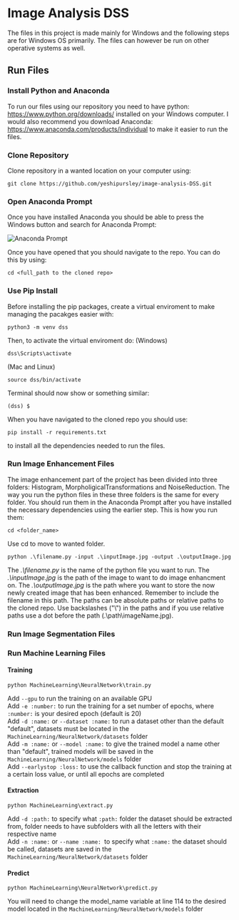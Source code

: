 # Image Analysis DSS
The files in this project is made mainly for Windows and the following steps are for Windows OS primarily. The files can however be run on other operative systems as well.

## Run Files
### Install Python and Anaconda

To run our files using our repository you need to have python: https://www.python.org/downloads/ installed on your Windows computer.
I would also recommend you download Anaconda: https://www.anaconda.com/products/individual to make it easier to run the files.

### Clone Repository
Clone repository in a wanted location on your computer using: 
```
git clone https://github.com/yeshipursley/image-analysis-DSS.git
```
### Open Anaconda Prompt
Once you have installed Anaconda you should be able to press the Windows button and search for Anaconda Prompt: 

![](images/anaconda.jpg "Anaconda Prompt")

Once you have opened that you should navigate to the repo. You can do this by using: 
```
cd <full_path to the cloned repo>
```
### Use Pip Install
Before installing the pip packages, create a virtual enviroment to make managing the pacakges easier with:
```
python3 -m venv dss
```
Then, to activate the virtual enviroment do:
(Windows)
```
dss\Scripts\activate
```
(Mac and Linux)
```
source dss/bin/activate
```

Terminal should now show or something similar:
```
(dss) $
```

When you have navigated to the cloned repo you should use: 
```
pip install -r requirements.txt
```
to install all the dependencies needed to run the files. 

### Run Image Enhancement Files
The image enhancement part of the project has been divided into three folders: Histogram, MorpholigicalTransformations and NoiseReduction. 
The way you run the python files in these three folders is the same for every folder. You should run them in the Anaconda Prompt after you have installed the
necessary dependencies using the earlier step. This is how you run them:

```
cd <folder_name>
```
Use cd to move to wanted folder.

```
python .\filename.py -input .\inputImage.jpg -output .\outputImage.jpg
```
The *.\filename.py* is the name of the python file you want to run. The *.\inputImage.jpg* is the path of the image to want to do image enhancment on. 
The *.\outputImage.jpg* is the path where you want to store the now newly created image that has been enhanced. Remember to include the filename in this path. The paths can be absolute paths or relative paths to the cloned repo.
Use backslashes ("\\") in the paths and if you use relative paths use a dot before the path (.\path\imageName.jpg).   


### Run Image Segmentation Files


### Run Machine Learning Files
#### Training
```
python MachineLearning\NeuralNetwork\train.py
```
Add `--gpu` to run the training on an available GPU  
Add `-e :number:` to run the training for a set number of epochs, where `:number:` is your desired epoch (default is 20)  
Add `-d :name:` or `--dataset :name:` to run a dataset other than the default "default", datasets must be located in the `MachineLearning/NeuralNetwork/datasets` folder  
Add `-m :name:` or `--model :name:` to give the trained model a name other than "default", trained models will be saved in the `MachineLearning/NeuralNetwork/models` folder  
Add `--earlystop :loss:` to use the callback function and stop the training at a certain loss value, or until all epochs are completed  

#### Extraction
```
python MachineLearning\extract.py
```
Add `-d :path:` to specify what `:path:` folder the dataset should be extracted from, folder needs to have subfolders with all the letters with their respective name  
Add `-n :name:` or `--name :name: `to specify what `:name:` the dataset should be called, datasets are saved in the `MachineLearning/NeuralNetwork/datasets` folder 

#### Predict
```
python MachineLearning\NeuralNetwork\predict.py
```

You will need to change the model_name variable at line 114 to the desired model located in the `MachineLearning/NeuralNetwork/models` folder 
